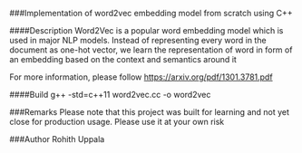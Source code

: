 ###Implementation of word2vec embedding model from scratch using C++

####Description
Word2Vec is a popular word embedding model which is used in major NLP models. Instead of representing every word in the document as one-hot vector, we learn the representation of word in form of an embedding based on the context and semantics around it

For more information, please follow https://arxiv.org/pdf/1301.3781.pdf


####Build
g++ -std=c++11 word2vec.cc -o word2vec


###Remarks
Please note that this project was built for learning and not yet close for production usage. Please use it at your own risk


###Author
Rohith Uppala
